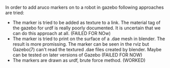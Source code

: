 In order to add aruco markers on to a robot in gazebo following approaches are tried:
* The marker is tried to be added as texture to a link. The material tag of the gazebo for urdf is really poorly documented. It is uncertain that we can do this approach at all. (FAILED FOR NOw)
* The marker is tried to print on the surface of a .dae mesh in blender. The result is more promissing. The marker can be seen in the rviz but Gazebo(7) can't read the textured .dae files created by blender. Maybe can be tested on later versions of Gazebo (FAILED FOR NOW)  
* The markers are drawn as urdf, brute force method. (WORKED)
